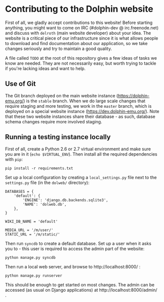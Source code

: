 Contributing to the Dolphin website
===================================

First of all, we gladly accept contributions to this website! Before starting
anything, you might want to come on IRC (#dolphin-dev @ irc.freenode.net) and
discuss with ``delroth`` (main website developer) about your idea. The website
is a critical piece of our infrastructure since it is what allows people to
download and find documentation about our application, so we take changes
seriously and try to maintain a good quality.

A file called ``TODO`` at the root of this repository gives a few ideas of tasks
we know are needed. They are not necessarily easy, but worth trying to tackle if
you're lacking ideas and want to help.

Use of Git
----------

The Git branch deployed on the main website instance (https://dolphin-emu.org/)
is the ``stable`` branch. When we do large scale changes that require staging
and more testing, we work in the ``master`` branch, which is deployed on a
special website instance (https://dev.dolphin-emu.org/). Note that these two
website instances share their database - as such, database schema changes
require more involved staging.

Running a testing instance locally
----------------------------------

First of all, create a Python 2.6 or 2.7 virtual environment and make sure you
are in it (``echo $VIRTUAL_ENV``). Then install all the required dependencies
with ``pip``:

    pip install -r requirements.txt

Set up a local configuration by creating a ``local_settings.py`` file next to
the ``settings.py`` file (in the ``dolweb/`` directory):

    DATABASES = {
        'default': {
            'ENGINE': 'django.db.backends.sqlite3',
            'NAME': 'dolweb.db',
        },
    }

    WIKI_DB_NAME = 'default'

    MEDIA_URL = '/m/user/'
    STATIC_URL = '/m/static/'

Then run ``syncdb`` to create a default database. Set up a user when it asks you
to - this user is required to access the admin part of the website:

    python manage.py syncdb

Then run a local web server, and browse to http://localhost:8000/ :

    python manage.py runserver

This should be enough to get started on most changes. The admin can be accessed
(as usual on Django applications) at http://localhost:8000/admin/ .
